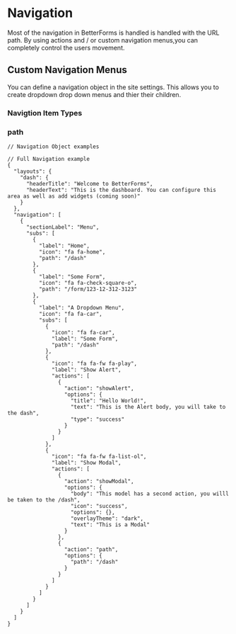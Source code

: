 # Navigation
Most of the navigation in BetterForms is handled is handled with the URL path. By using actions and / or custom navigation menus,you can completely control the users movement.

## Custom Navigation Menus
You can define a navigation object in the site settings. This allows you to create dropdown drop down menus and thier their children.

### Navigtion Item Types
### path
 


```
// Navigation Object examples

```


```
// Full Navigation example
{
  "layouts": {
    "dash": {
      "headerTitle": "Welcome to BetterForms",
      "headerText": "This is the dashboard. You can configure this area as well as add widgets (coming soon)"
    }
  },
  "navigation": [
    {
      "sectionLabel": "Menu",
      "subs": [
        {
          "label": "Home",
          "icon": "fa fa-home",
          "path": "/dash"
        },
        {
          "label": "Some Form",
          "icon": "fa fa-check-square-o",
          "path": "/form/123-12-312-3123"
        },
        {
          "label": "A Dropdown Menu",
          "icon": "fa fa-car",
          "subs": [
            {
              "icon": "fa fa-car",
              "label": "Some Form",
              "path": "/dash"
            },
            {
              "icon": "fa fa-fw fa-play",
              "label": "Show Alert",
              "actions": [
                {
                  "action": "showAlert",
                  "options": {
                    "title": "Hello World!",
                    "text": "This is the Alert body, you will take to the dash",
                    "type": "success"
                  }
                }
              ]
            },
            {
              "icon": "fa fa-fw fa-list-ol",
              "label": "Show Modal",
              "actions": [
                {
                  "action": "showModal",
                  "options": {
                    "body": "This model has a second action, you willl be taken to the /dash",
                    "icon": "success",
                    "options": {},
                    "overlayTheme": "dark",
                    "text": "This is a Modal"
                  }
                },
                {
                  "action": "path",
                  "options": {
                    "path": "/dash"
                  }
                }
              ]
            }
          ]
        }
      ]
    }
  ]
}
```
